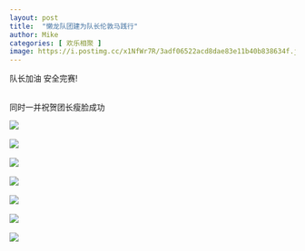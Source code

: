 ```yaml
---
layout: post
title:  "懒龙队团建为队长伦敦马践行"
author: Mike
categories: [ 欢乐相聚 ]
image: https://i.postimg.cc/x1NfWr7R/3adf06522acd8dae83e11b40b838634f.jpg
---
```

队长加油 安全完赛! <br/><br/>


同时一并祝贺团长瘦脸成功

![](https://i.postimg.cc/Jh3XJBRS/2991a88a3106e1a1b085534493816865.jpg)<br/><br/>
![](https://i.postimg.cc/hvvQHyVq/e20b24a388a59df8c80907556d44d182.jpg)<br/><br/>
![](https://i.postimg.cc/tgGPYzGh/7110e057867f7b429462e2ed036dc349.jpg)<br/><br/>
![](https://i.postimg.cc/9MW7BFM0/97864b5e8d4ac7c39bd1269fc1b73c0d.jpg)<br/><br/>
![](https://i.postimg.cc/LXNZQKYT/d5bc3a10e745ac7a2c0726ceb3e97f7d.jpg)<br/><br/>
![](https://i.postimg.cc/4dxVvNLP/5af136df92cc9fee1e67e7fc8517b2f7.jpg)<br/><br/>
![](https://i.postimg.cc/wTTMS1WL/Wechat-IMG2180.jpg)